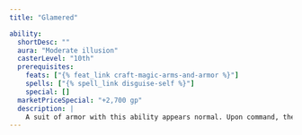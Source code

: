 ```yaml
---
title: "Glamered"

ability:
  shortDesc: ""
  aura: "Moderate illusion"
  casterLevel: "10th"
  prerequisites:
    feats: ["{% feat_link craft-magic-arms-and-armor %}"]
    spells: ["{% spell_link disguise-self %}"]
    special: []
  marketPriceSpecial: "+2,700 gp"
  description: |
    A suit of armor with this ability appears normal. Upon command, the armor changes shape and form to assume the appearance of a normal set of clothing. The armor retains all its properties (including weight) when glamered. Only a {% spell_link true-seeing %} spell or similar magic reveals the true nature of the armor when disguised.
---
```

